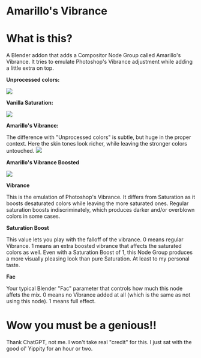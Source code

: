 # Amarillo's Vibrance

What is this?
=============
A Blender addon that adds a Compositor Node Group called Amarillo's Vibrance. It tries to emulate Photoshop's Vibrance adjustment while adding a little extra on top.

**Unprocessed colors:**

![](https://i.imgur.com/qcavzim.png)

**Vanilla Saturation:**

![](https://i.imgur.com/fyrVHov.png)

**Amarillo's Vibrance:**

The difference with "Unprocessed colors" is subtle, but huge in the proper context. Here the skin tones look richer, while leaving the stronger colors untouched.
![](https://i.imgur.com/i6UICcI.png)

**Amarillo's Vibrance Boosted**

![](https://i.imgur.com/Mbdp7V2.png)

**Vibrance**

This is the emulation of Photoshop's Vibrance. It differs from Saturation as it boosts desaturated colors while leaving the more saturated ones. Regular saturation boosts indiscriminately, which produces darker and/or overblown colors in some cases.

**Saturation Boost**

This value lets you play with the falloff of the vibrance. 0 means regular Vibrance. 1 means an extra boosted vibrance that affects the saturated colors as well. Even with a Saturation Boost of 1, this Node Group produces a more visually pleasing look than pure Saturation. At least to my personal taste.

**Fac**

Your typical Blender "Fac" parameter that controls how much this node affets the mix. 0 means no Vibrance added at all (which is the same as not using this node). 1 means full effect.

Wow you must be a genious!!
===========================
Thank ChatGPT, not me. I won't take real "credit" for this. I just sat with the good ol' Yippity for an hour or two.

